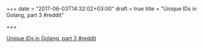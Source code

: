 +++
date = "2017-06-03T14:32:02+03:00"
draft = true
title = "Unique IDs in Golang, part 3  #reddit"

+++

<p><a href="https://t.co/x8tRVVkS6i">Unique IDs in Golang, part 3  #reddit</a></p>